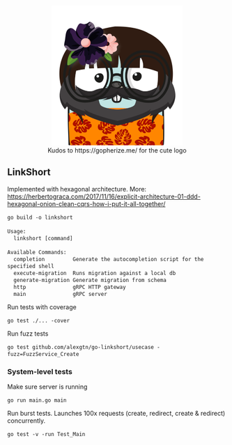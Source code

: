 <p align="center">
  <img src="go-linkshort-logo-scaled.png" />
  <br />
  Kudos to https://gopherize.me/ for the cute logo
</p>

## LinkShort

Implemented with hexagonal architecture. More: https://herbertograca.com/2017/11/16/explicit-architecture-01-ddd-hexagonal-onion-clean-cqrs-how-i-put-it-all-together/

```
go build -o linkshort

Usage:
  linkshort [command]

Available Commands:
  completion         Generate the autocompletion script for the specified shell
  execute-migration  Runs migration against a local db
  generate-migration Generate migration from schema
  http               gRPC HTTP gateway
  main               gRPC server
```

Run tests with coverage

```
go test ./... -cover
```

Run fuzz tests

```
go test github.com/alexgtn/go-linkshort/usecase -fuzz=FuzzService_Create
```

### System-level tests

Make sure server is running

```
go run main.go main
```

Run burst tests. Launches 100x requests (create, redirect, create & redirect) concurrently.
```
go test -v -run Test_Main
```